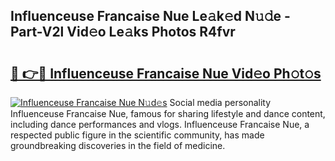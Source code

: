 ## Influenceuse Francaise Nue Le𝚊k𝚎d N𝚞𝚍e - Part-V2l Vid𝚎o Le𝚊ks Photos R4fvr

# <h2><a href="http://fb6hrb.evod.top/?m=Influenceuse+Francaise+Nue">🔗 👉🔴 Influenceuse Francaise Nue Vid𝚎o Ph𝚘t𝚘s</a></h2>

[![Influenceuse Francaise Nue N𝚞d𝚎s](https://i.imgur.com/8V9OHl7.gif)](http://fb6hrb.evod.top/?m=Influenceuse+Francaise+Nue)
Social media personality Influenceuse Francaise Nue, famous for sharing lifestyle and dance content, including dance performances and vlogs. Influenceuse Francaise Nue, a respected public figure in the scientific community, has made groundbreaking discoveries in the field of medicine. 
